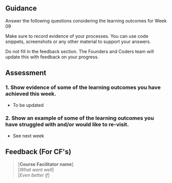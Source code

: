 ## Guidance

Answer the following questions considering the learning outcomes for Week 09

Make sure to record evidence of your processes. You can use code snippets, screenshots or any other material to support your answers.

Do not fill in the feedback section. The Founders and Coders team will update this with feedback on your progress.

## Assessment

### 1. Show evidence of some of the learning outcomes you have achieved this week.

- To be updated

### 2. Show an example of some of the learning outcomes you have struggled with and/or would like to re-visit.

- See next week

## Feedback (For CF's)

> [**Course Facilitator name**]  
> [*What went well*]  
> [*Even better if*]
